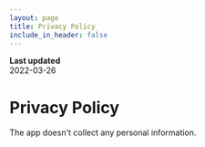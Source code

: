 ```yaml
---
layout: page
title: Privacy Policy
include_in_header: false
---
```


**Last updated**  
2022-03-26

# Privacy Policy
The app doesn't collect any personal information.
